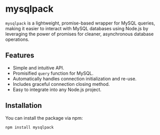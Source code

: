 # mysqlpack

`mysqlpack` is a lightweight, promise-based wrapper for MySQL queries, making it easier to interact with MySQL databases using Node.js by leveraging the power of promises for cleaner, asynchronous database operations.

## Features

- Simple and intuitive API.
- Promisified `query` function for MySQL.
- Automatically handles connection initialization and re-use.
- Includes graceful connection closing method.
- Easy to integrate into any Node.js project.

## Installation

You can install the package via npm:

```bash
npm install mysqlpack
